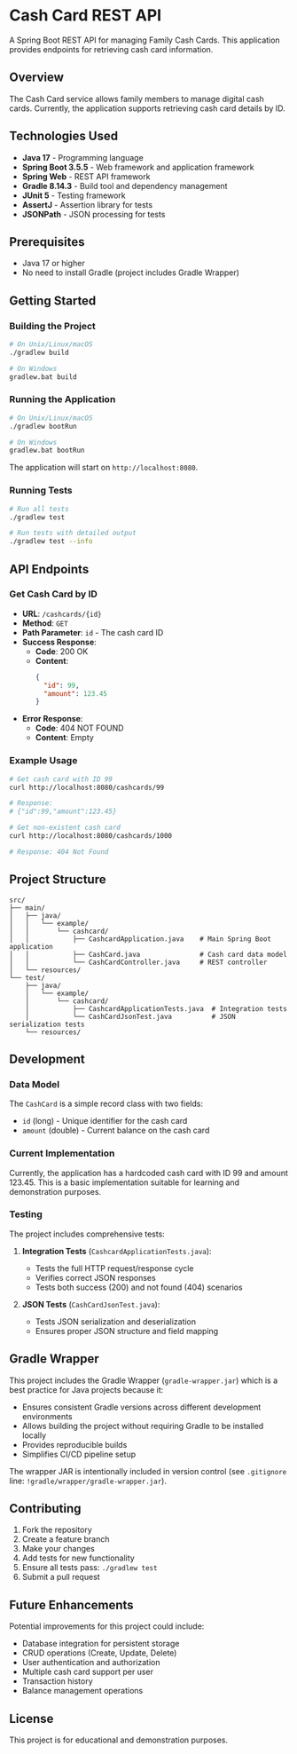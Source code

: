 # Cash Card REST API

A Spring Boot REST API for managing Family Cash Cards. This application provides endpoints for retrieving cash card information.

## Overview

The Cash Card service allows family members to manage digital cash cards. Currently, the application supports retrieving cash card details by ID.

## Technologies Used

- **Java 17** - Programming language
- **Spring Boot 3.5.5** - Web framework and application framework
- **Spring Web** - REST API framework
- **Gradle 8.14.3** - Build tool and dependency management
- **JUnit 5** - Testing framework
- **AssertJ** - Assertion library for tests
- **JSONPath** - JSON processing for tests

## Prerequisites

- Java 17 or higher
- No need to install Gradle (project includes Gradle Wrapper)

## Getting Started

### Building the Project

```bash
# On Unix/Linux/macOS
./gradlew build

# On Windows
gradlew.bat build
```

### Running the Application

```bash
# On Unix/Linux/macOS
./gradlew bootRun

# On Windows
gradlew.bat bootRun
```

The application will start on `http://localhost:8080`.

### Running Tests

```bash
# Run all tests
./gradlew test

# Run tests with detailed output
./gradlew test --info
```

## API Endpoints

### Get Cash Card by ID

- **URL**: `/cashcards/{id}`
- **Method**: `GET`
- **Path Parameter**: `id` - The cash card ID
- **Success Response**: 
  - **Code**: 200 OK
  - **Content**: 
    ```json
    {
      "id": 99,
      "amount": 123.45
    }
    ```
- **Error Response**:
  - **Code**: 404 NOT FOUND
  - **Content**: Empty

### Example Usage

```bash
# Get cash card with ID 99
curl http://localhost:8080/cashcards/99

# Response:
# {"id":99,"amount":123.45}

# Get non-existent cash card
curl http://localhost:8080/cashcards/1000

# Response: 404 Not Found
```

## Project Structure

```
src/
├── main/
│   ├── java/
│   │   └── example/
│   │       └── cashcard/
│   │           ├── CashcardApplication.java    # Main Spring Boot application
│   │           ├── CashCard.java               # Cash card data model
│   │           └── CashCardController.java     # REST controller
│   └── resources/
└── test/
    ├── java/
    │   └── example/
    │       └── cashcard/
    │           ├── CashcardApplicationTests.java  # Integration tests
    │           └── CashCardJsonTest.java          # JSON serialization tests
    └── resources/
```

## Development

### Data Model

The `CashCard` is a simple record class with two fields:
- `id` (long) - Unique identifier for the cash card
- `amount` (double) - Current balance on the cash card

### Current Implementation

Currently, the application has a hardcoded cash card with ID 99 and amount 123.45. This is a basic implementation suitable for learning and demonstration purposes.

### Testing

The project includes comprehensive tests:

1. **Integration Tests** (`CashcardApplicationTests.java`):
   - Tests the full HTTP request/response cycle
   - Verifies correct JSON responses
   - Tests both success (200) and not found (404) scenarios

2. **JSON Tests** (`CashCardJsonTest.java`):
   - Tests JSON serialization and deserialization
   - Ensures proper JSON structure and field mapping

## Gradle Wrapper

This project includes the Gradle Wrapper (`gradle-wrapper.jar`) which is a best practice for Java projects because it:

- Ensures consistent Gradle versions across different development environments
- Allows building the project without requiring Gradle to be installed locally
- Provides reproducible builds
- Simplifies CI/CD pipeline setup

The wrapper JAR is intentionally included in version control (see `.gitignore` line: `!gradle/wrapper/gradle-wrapper.jar`).

## Contributing

1. Fork the repository
2. Create a feature branch
3. Make your changes
4. Add tests for new functionality
5. Ensure all tests pass: `./gradlew test`
6. Submit a pull request

## Future Enhancements

Potential improvements for this project could include:

- Database integration for persistent storage
- CRUD operations (Create, Update, Delete)
- User authentication and authorization
- Multiple cash card support per user
- Transaction history
- Balance management operations

## License

This project is for educational and demonstration purposes.